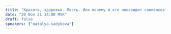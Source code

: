 ```yaml
---
title: "Красота, здоровье. Месть. Или почему и кто ненавидит сапиенсов? Палеонтологический детектив ч. 1"
date: "20 Nov 21 14:00 MSK"
draft: false
speakers: ["natalya-sadykova"]
---
```

